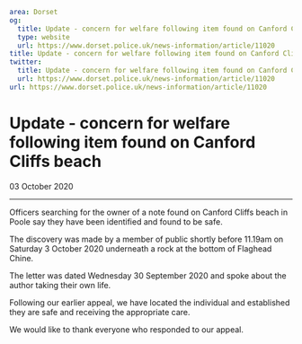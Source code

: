 ```yaml
area: Dorset
og:
  title: Update - concern for welfare following item found on Canford Cliffs beach
  type: website
  url: https://www.dorset.police.uk/news-information/article/11020
title: Update - concern for welfare following item found on Canford Cliffs beach |
twitter:
  title: Update - concern for welfare following item found on Canford Cliffs beach
  url: https://www.dorset.police.uk/news-information/article/11020
url: https://www.dorset.police.uk/news-information/article/11020
```

# Update - concern for welfare following item found on Canford Cliffs beach

03 October 2020

* * *

Officers searching for the owner of a note found on Canford Cliffs beach in Poole say they have been identified and found to be safe.

The discovery was made by a member of public shortly before 11.19am on Saturday 3 October 2020 underneath a rock at the bottom of Flaghead Chine.

The letter was dated Wednesday 30 September 2020 and spoke about the author taking their own life.

Following our earlier appeal, we have located the individual and established they are safe and receiving the appropriate care.

We would like to thank everyone who responded to our appeal.
